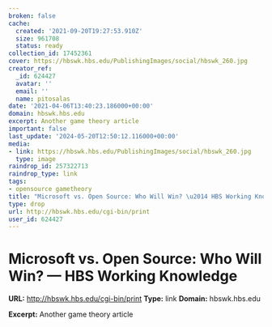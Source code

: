 ```yaml
---
broken: false
cache:
  created: '2021-09-20T19:27:53.910Z'
  size: 961708
  status: ready
collection_id: 17452361
cover: https://hbswk.hbs.edu/PublishingImages/social/hbswk_260.jpg
creator_ref:
  _id: 624427
  avatar: ''
  email: ''
  name: pitosalas
date: '2021-04-06T13:40:23.186000+00:00'
domain: hbswk.hbs.edu
excerpt: Another game theory article
important: false
last_update: '2024-05-20T12:50:12.116000+00:00'
media:
- link: https://hbswk.hbs.edu/PublishingImages/social/hbswk_260.jpg
  type: image
raindrop_id: 257322713
raindrop_type: link
tags:
- opensource gametheory
title: "Microsoft vs. Open Source: Who Will Win? \u2014 HBS Working Knowledge"
type: drop
url: http://hbswk.hbs.edu/cgi-bin/print
user_id: 624427
---
```


# Microsoft vs. Open Source: Who Will Win? — HBS Working Knowledge

**URL:** http://hbswk.hbs.edu/cgi-bin/print
**Type:** link
**Domain:** hbswk.hbs.edu

**Excerpt:** Another game theory article
